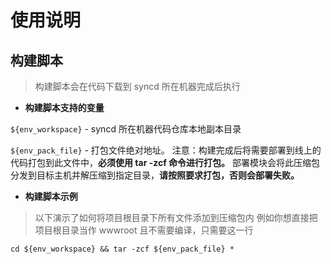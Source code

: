 # 使用说明

## 构建脚本

> 构建脚本会在代码下载到 syncd 所在机器完成后执行

* **构建脚本支持的变量**

``${env_workspace}`` - syncd 所在机器代码仓库本地副本目录

``${env_pack_file}`` - 打包文件绝对地址。
注意：构建完成后将需要部署到线上的代码打包到此文件中，**必须使用 tar -zcf 命令进行打包。** 
部署模块会将此压缩包分发到目标主机并解压缩到指定目录，**请按照要求打包，否则会部署失败。**

* **构建脚本示例**
> 以下演示了如何将项目根目录下所有文件添加到压缩包内
> 例如你想直接把项目根目录当作 wwwroot 且不需要编译，只需要这一行

``
cd ${env_workspace} && tar -zcf ${env_pack_file} *  
``
